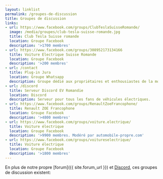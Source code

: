 ```yaml
---
layout: linklist
permalink: /groupes-de-discussion
title: Groupes de discussion
links:
- url: https://www.facebook.com/groups/ClubTeslaSuisseRomande/
  image: /media/groupes/club-tesla-suisse-romande.jpg
  title: Club Tesla Suisse romande
  location: Groupe Facebook
  description: '>1700 membres'
- url: https://www.facebook.com/groups/308952173134166
  title: Voiture Electrique Suisse Romande
  location: Groupe Facebook
  description: '>200 membres'
- url: /contact
  title: Plug-in Jura
  location: Groupe Whatsapp
  description: Groupe dédié aux propriétaires et enthousiastes de la mobilité électrique du canton du Jura. Modéré par EV Romandie. Contactez-nous pour rejoindre.
- url: /discord
  title: Serveur Discord EV Romandie
  location: Discord
  description: Serveur pour tous les fans de véhicules électriques.
- url: https://www.facebook.com/groups/RenaultZoeFrancophone/
  title: Renault ZOE Francophone
  location: Groupe Facebook
  description: '>4800 membres'
- url: https://www.facebook.com/groups/voiture.electrique/
  title: Voiture électrique
  location: Groupe Facebook
  description: '>9900 membres. Modéré par automobile-propre.com'
- url: https://www.facebook.com/groups/voitureselectrique/
  title: Voiture électrique
  location: Groupe Facebook
  description: '>1800 membres'
---
```


En plus de notre propre [forum]({{ site.forum_url }}) et [Discord](/discord), ces groupes de discussion existent:
